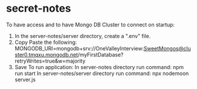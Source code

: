 # secret-notes
To have access and to have Mongo DB Cluster to connect on startup:
  1. In the server-notes/server directory, create a ".env" file.
  2. Copy Paste the following: MONGODB_URI=mongodb+srv://OneValleyInterview:SweetMongos@cluster0.tmqxu.mongodb.net/myFirstDatabase?retryWrites=true&w=majority
  3. Save
To run application:
  In server-notes directory run command: npm run start
  In server-notes/server directory run command: npx nodemoon server.js
